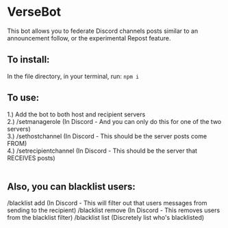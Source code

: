 # VerseBot
  This bot allows you to federate Discord channels posts similar to an announcement follow, or the experimental Repost feature.
<br>
## To install:
  In the file directory, in your terminal, run:
  `npm i`
<br>
## To use:
  1.) Add the bot to both host and recipient servers
<br>
  2.) /setmanagerole (In Discord - And you can only do this for one of the two servers)
<br>
  3.) /sethostchannel (In Discord - This should be the server posts come FROM)
<br>
  4.) /setrecipientchannel (In Discord - This should be the server that RECEIVES posts)
<br>
<br>
## Also, you can blacklist users:
/blacklist add (In Discord - This will filter out that users messages from sending to the recipient)
/blacklist remove (In Discord - This removes users from the blacklist filter)
/blacklist list (Discretely list who's blacklisted)
